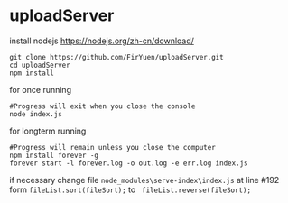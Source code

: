 # uploadServer
install nodejs https://nodejs.org/zh-cn/download/
```shell
git clone https://github.com/FirYuen/uploadServer.git
cd uploadServer
npm install
```
for once running
``` shell
#Progress will exit when you close the console
node index.js 
```
for longterm running
``` shell
#Progress will remain unless you close the computer
npm install forever -g
forever start -l forever.log -o out.log -e err.log index.js 
```
if necessary
change file `node_modules\serve-index\index.js` at line #192
form `fileList.sort(fileSort);` to ` fileList.reverse(fileSort);`